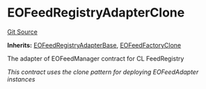 # EOFeedRegistryAdapterClone

[Git Source](https://github.com/Eoracle/target-contracts/blob/2a1c0c442230a3038c84f19545812da920182a69/src/adapters/EOFeedRegistryAdapterClone.sol)

**Inherits:**
[EOFeedRegistryAdapterBase](/src/adapters/EOFeedRegistryAdapterBase.sol/abstract.EOFeedRegistryAdapterBase.md),
[EOFeedFactoryClone](/src/adapters/factories/EOFeedFactoryClone.sol/abstract.EOFeedFactoryClone.md)

The adapter of EOFeedManager contract for CL FeedRegistry

_This contract uses the clone pattern for deploying EOFeedAdapter instances_
